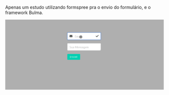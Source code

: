 Apenas um estudo utilizando formspree pra o envio do formulário, e o framework Bulma.

 <img src="./Animação.gif" alt="" srcset="">
